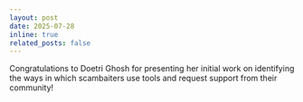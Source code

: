 ```yaml
---
layout: post
date: 2025-07-28
inline: true
related_posts: false
---
```


Congratulations to Doetri Ghosh for presenting her initial work on identifying the ways in which scambaiters use tools and request support from their community!
